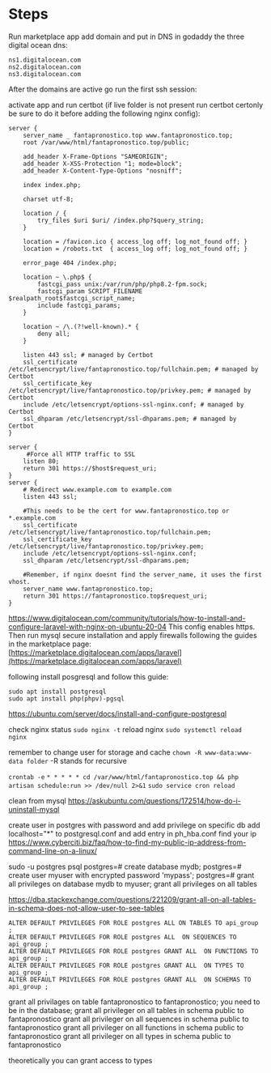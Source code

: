 # Steps

Run marketplace app
add domain and put in DNS in godaddy the three digital ocean dns:
```
ns1.digitalocean.com
ns2.digitalocean.com
ns3.digitalocean.com
```
After the domains are active go run the first ssh session:

activate app and run certbot (if live folder is not present run certbot certonly be sure to do it before adding the following nginx config):

```
server {
    server_name _ fantapronostico.top www.fantapronostico.top;
    root /var/www/html/fantapronostico.top/public;

    add_header X-Frame-Options "SAMEORIGIN";
    add_header X-XSS-Protection "1; mode=block";
    add_header X-Content-Type-Options "nosniff";

    index index.php;

    charset utf-8;

    location / {
        try_files $uri $uri/ /index.php?$query_string;
    }

    location = /favicon.ico { access_log off; log_not_found off; }
    location = /robots.txt  { access_log off; log_not_found off; }

    error_page 404 /index.php;

    location ~ \.php$ {
        fastcgi_pass unix:/var/run/php/php8.2-fpm.sock;
        fastcgi_param SCRIPT_FILENAME $realpath_root$fastcgi_script_name;
        include fastcgi_params;
    }

    location ~ /\.(?!well-known).* {
        deny all;
    }

    listen 443 ssl; # managed by Certbot
    ssl_certificate /etc/letsencrypt/live/fantapronostico.top/fullchain.pem; # managed by Certbot
    ssl_certificate_key /etc/letsencrypt/live/fantapronostico.top/privkey.pem; # managed by Certbot
    include /etc/letsencrypt/options-ssl-nginx.conf; # managed by Certbot
    ssl_dhparam /etc/letsencrypt/ssl-dhparams.pem; # managed by Certbot
}

server {
     #Force all HTTP traffic to SSL
    listen 80;
    return 301 https://$host$request_uri;
}
server {
    # Redirect www.example.com to example.com
    listen 443 ssl;

    #This needs to be the cert for www.fantapronostico.top or *.example.com
    ssl_certificate /etc/letsencrypt/live/fantapronostico.top/fullchain.pem;
    ssl_certificate_key /etc/letsencrypt/live/fantapronostico.top/privkey.pem;
    include /etc/letsencrypt/options-ssl-nginx.conf;
    ssl_dhparam /etc/letsencrypt/ssl-dhparams.pem;

    #Remember, if nginx doesnt find the server_name, it uses the first vhost.
    server_name www.fantapronostico.top;
    return 301 https://fantapronostico.top$request_uri;
}
```
https://www.digitalocean.com/community/tutorials/how-to-install-and-configure-laravel-with-nginx-on-ubuntu-20-04
This config enables https. Then run mysql secure installation and apply firewalls following the guides in the marketplace page:
[https://marketplace.digitalocean.com/apps/laravel](https://marketplace.digitalocean.com/apps/laravel)

following install posgresql and follow this guide:
```shell
sudo apt install postgresql
sudo apt install php(phpv)-pgsql
```

https://ubuntu.com/server/docs/install-and-configure-postgresql

check nginx status `sudo nginx -t`
reload nginx `sudo systemctl reload nginx`

remember to change user for storage and cache `chown -R www-data:www-data folder` -R stands for recursive

`crontab -e`
`* * * * * cd /var/www/html/fantapronostico.top && php artisan schedule:run >> /dev/null 2>&1`
`sudo service cron reload`

clean from mysql
https://askubuntu.com/questions/172514/how-do-i-uninstall-mysql


create user in postgres with password and add privilege on specific db
add localhost="*" to postgresql.conf
and add entry in ph_hba.conf
find your ip https://www.cyberciti.biz/faq/how-to-find-my-public-ip-address-from-command-line-on-a-linux/

sudo -u postgres psql
postgres=# create database mydb;
postgres=# create user myuser with encrypted password 'mypass';
postgres=# grant all privileges on database mydb to myuser;
grant all privileges on all tables 

https://dba.stackexchange.com/questions/221209/grant-all-on-all-tables-in-schema-does-not-allow-user-to-see-tables


```
ALTER DEFAULT PRIVILEGES FOR ROLE postgres ALL ON TABLES TO api_group ;
ALTER DEFAULT PRIVILEGES FOR ROLE postgres ALL  ON SEQUENCES TO api_group ;
ALTER DEFAULT PRIVILEGES FOR ROLE postgres GRANT ALL  ON FUNCTIONS TO api_group ;
ALTER DEFAULT PRIVILEGES FOR ROLE postgres GRANT ALL  ON TYPES TO api_group ;
ALTER DEFAULT PRIVILEGES FOR ROLE postgres GRANT ALL  ON SCHEMAS TO api_group ;
```

grant all privilages on table fantapronostico to fantapronostico;
you need to be in the database;
grant all privileger on all tables in schema public to fantapronostico
grant all privileger on all sequences in schema public to fantapronostico
grant all privileger on all functions in schema public to fantapronostico
grant all privileger on all types in schema public to fantapronostico

theoretically you can grant access to types
